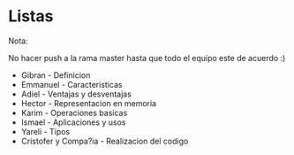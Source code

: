 # Listas

Nota: 

No hacer push a la rama master hasta que todo el equipo este de acuerdo :)



* Gibran - Definicion
* Emmanuel -  Caracteristicas
* Adiel	 - Ventajas y desventajas 
* Hector - Representacion en memoria
* Karim	 - Operaciones basicas
* Ismael	- Aplicaciones y usos 
* Yareli	 -  Tipos
* Cristofer y Compa?ia - Realizacion del codigo